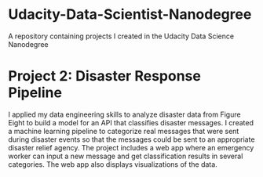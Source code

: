 # Udacity-Data-Scientist-Nanodegree
A repository containing projects I created in the Udacity Data Science Nanodegree

# Project 2: Disaster Response Pipeline
I applied my data engineering skills to analyze disaster data from Figure Eight to build a model for an API that classifies disaster messages. I created a machine learning pipeline to categorize real messages that were sent during disaster events so that the messages could be sent to an appropriate disaster relief agency. The project includes a web app where an emergency worker can input a new message and get classification results in several categories. The web app also displays visualizations of the data.